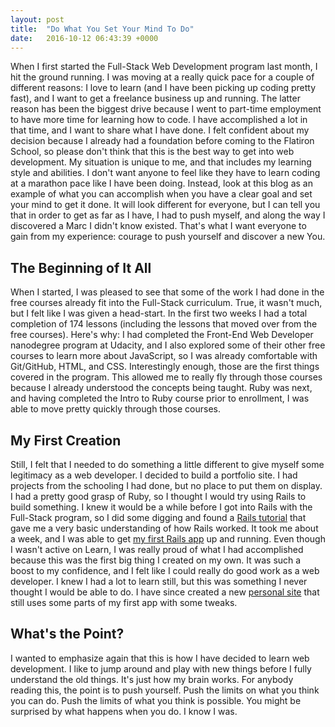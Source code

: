 ```yaml
---
layout: post
title:  "Do What You Set Your Mind To Do"
date:   2016-10-12 06:43:39 +0000
---
```



When I first started the Full-Stack Web Development program last month, I hit the ground running. I was moving at a really quick pace for a couple of different reasons: I love to learn (and I have been picking up coding pretty fast), and I want to get a freelance business up and running. The latter reason has been the biggest drive because I went to part-time employment to have more time for learning how to code. I have accomplished a lot in that time, and I want to share what I have done. I felt confident about my decision because I already had a foundation before coming to the Flatiron School, so please don't think that this is the best way to get into web development. My situation is unique to me, and that includes my learning style and abilities. I don't want anyone to feel like they have to learn coding at a marathon pace like I have been doing. Instead, look at this blog as an example of what you can accomplish when you have a clear goal and set your mind to get it done. It will look different for everyone, but I can tell you that in order to get as far as I have, I had to push myself, and along the way I discovered a Marc I didn't know existed. That's what I want everyone to gain from my experience: courage to push yourself and discover a new You.


## The Beginning of It All
When I started, I was pleased to see that some of the work I had done in the free courses already fit into the Full-Stack curriculum. True, it wasn't much, but I felt like I was given a head-start. In the first two weeks I had a total completion of 174 lessons (including the lessons that moved over from the free courses). Here's why: I had completed the Front-End Web Developer nanodegree program at Udacity, and I also explored some of their other free courses to learn more about JavaScript, so I was already comfortable with Git/GitHub, HTML, and CSS. Interestingly enough, those are the first things covered in the program. This allowed me to really fly through those courses because I already understood the concepts being taught. Ruby was next, and having completed the Intro to Ruby course prior to enrollment, I was able to move pretty quickly through those courses.


## My First Creation
Still, I felt that I needed to do something a little different to give myself some legitimacy as a web developer. I decided to build a portfolio site. I had projects from the schooling I had done, but no place to put them on display. I had a pretty good grasp of Ruby, so I thought I would try using Rails to build something. I knew it would be a while before I got into Rails with the Full-Stack program, so I did some digging and found a [Rails tutorial](https://www.railstutorial.org/) that gave me a very basic understanding of how Rails worked. It took me about a week, and I was able to get [my first Rails app](https://marc-jaramillo-portfolio.herokuapp.com/) up and running. Even though I wasn't active on Learn, I was really proud of what I had accomplished because this was the first big thing I created on my own. It was such a boost to my confidence, and I felt like I could really do good work as a web developer. I knew I had a lot to learn still, but this was something I never thought I would be able to do. I have since created a new [personal site](http://www.mnjwebdevelopment.com/) that still uses some parts of my first app with some tweaks. 

## What's the Point?
I wanted to emphasize again that this is how I have decided to learn web development. I like to jump around and play with new things before I fully understand the old things. It's just how my brain works. For anybody reading this, the point is to push yourself. Push the limits on what you think you can do. Push the limits of what you think is possible. You might be surprised by what happens when you do. I know I was.

